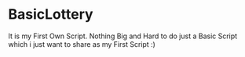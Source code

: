 # BasicLottery
It is my First Own Script. Nothing Big and Hard to do just a Basic Script which i just want to share as my First Script :)
